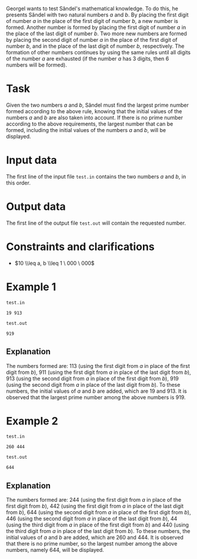 Georgel wants to test Săndel's mathematical knowledge. To do this, he presents Săndel with two natural numbers $a$ and $b$. By placing the first digit of number $a$ in the place of the first digit of number $b$, a new number is formed. Another number is formed by placing the first digit of number $a$ in the place of the last digit of number $b$. Two more new numbers are formed by placing the second digit of number $a$ in the place of the first digit of number $b$, and in the place of the last digit of number $b$, respectively. The formation of other numbers continues by using the same rules until all digits of the number $a$ are exhausted (if the number $a$ has $3$ digits, then $6$ numbers will be formed).

# Task

Given the two numbers $a$ and $b$, Săndel must find the largest prime number formed according to the above rule, knowing that the initial values of the numbers $a$ and $b$ are also taken into account. If there is no prime number according to the above requirements, the largest number that can be formed, including the initial values of the numbers $a$ and $b$, will be displayed.

# Input data

The first line of the input file `test.in` contains the two numbers $a$ and $b$, in this order.

# Output data

The first line of the output file `test.out` will contain the requested number.

# Constraints and clarifications

* $10 \\leq a, b \\leq 1 \ 000 \ 000$

# Example 1

`test.in`
```
19 913
```

`test.out`
```
919
```

## Explanation

The numbers formed are: $113$ (using the first digit from $a$ in place of the first digit from $b$), $911$ (using the first digit from $a$ in place of the last digit from $b$), $913$ (using the second digit from $a$ in place of the first digit from $b$), $919$ (using the second digit from $a$ in place of the last digit from $b$). To these numbers, the initial values of $a$ and $b$ are added, which are $19$ and $913$. It is observed that the largest prime number among the above numbers is $919$.

# Example 2

`test.in`
```
260 444
```

`test.out`
```
644
```

## Explanation

The numbers formed are: $244$ (using the first digit from $a$ in place of the first digit from $b$), $442$ (using the first digit from $a$ in place of the last digit from $b$), $644$ (using the second digit from $a$ in place of the first digit from $b$), $446$ (using the second digit from $a$ in place of the last digit from $b$), $44$ (using the third digit from $a$ in place of the first digit from $b$) and $440$ (using the third digit from $a$ in place of the last digit from $b$). To these numbers, the initial values of $a$ and $b$ are added, which are $260$ and $444$. It is observed that there is no prime number, so the largest number among the above numbers, namely $644$, will be displayed.